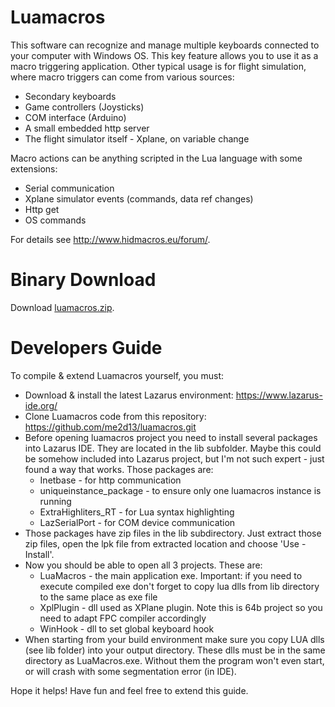 # Luamacros
This software can recognize and manage multiple keyboards connected to your computer with Windows OS. This key feature allows you to use it as a macro triggering application.
Other typical usage is for flight simulation, where macro triggers can come from various sources:
* Secondary keyboards
* Game controllers (Joysticks)
* COM interface (Arduino)
* A small embedded http server
* The flight simulator itself - Xplane, on variable change

Macro actions can be anything scripted in the Lua language with some extensions:
* Serial communication
* Xplane simulator events (commands, data ref changes)
* Http get
* OS commands

For details see http://www.hidmacros.eu/forum/.

# Binary Download
Download [luamacros.zip](http://www.hidmacros.eu/luamacros.zip).

# Developers Guide
To compile & extend Luamacros yourself, you must:
* Download & install the latest Lazarus environment: https://www.lazarus-ide.org/
* Clone Luamacros code from this repository: https://github.com/me2d13/luamacros.git
* Before opening luamacros project you need to install several packages into Lazarus IDE. They are located in the lib subfolder. Maybe this could be somehow included into Lazarus project, but I'm not such expert - just found a way that works. Those packages are:
  * Inetbase - for http communication 
  * uniqueinstance_package - to ensure only one luamacros instance is running
  * ExtraHighliters_RT - for Lua syntax highlighting
  * LazSerialPort - for COM device communication
* Those packages have zip files in the lib subdirectory. Just extract those zip files, open the lpk file from extracted location and choose 'Use - Install'.
* Now you should be able to open all 3 projects. These are:
  * LuaMacros - the main application exe. Important: if you need to execute compiled exe don't forget to copy lua dlls from lib directory to the same place as exe file
  * XplPlugin - dll used as XPlane plugin. Note this is 64b project so you need to adapt FPC compiler accordingly
  * WinHook - dll to set global keyboard hook
* When starting from your build environment make sure you copy LUA dlls (see lib folder) into your output directory. These dlls must be in the same directory as LuaMacros.exe. Without them the program won't even start, or will crash with some segmentation error (in IDE).

Hope it helps! Have fun and feel free to extend this guide.
